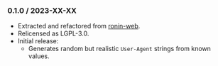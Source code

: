 ### 0.1.0 / 2023-XX-XX

* Extracted and refactored from [ronin-web](https://github.com/ronin-rb/ronin-web/tree/v0.3.0.rc1).
* Relicensed as LGPL-3.0.
* Initial release:
  * Generates random but realistic `User-Agent` strings from known values.

